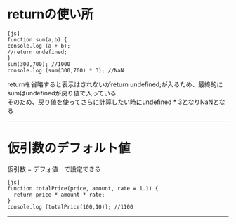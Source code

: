 # returnの使い所
~~~
[js]
function sum(a,b) {
console.log (a + b);
//return undefined;
}
sum(300,700); //1000
console.log (sum(300,700) * 3); //NaN
~~~
returnを省略すると表示はされないがreturn undefined;が入るため、最終的にsumはundefinedが戻り値で入っている    
そのため、戻り値を使ってさらに計算したい時にundefined * 3となりNaNとなる
***

# 仮引数のデフォルト値
仮引数 = デフォ値　で設定できる
~~~
[js]
function totalPrice(price, amount, rate = 1.1) {
  return price * amount * rate;
}
console.log (totalPrice(100,10)); //1100
~~~
***
